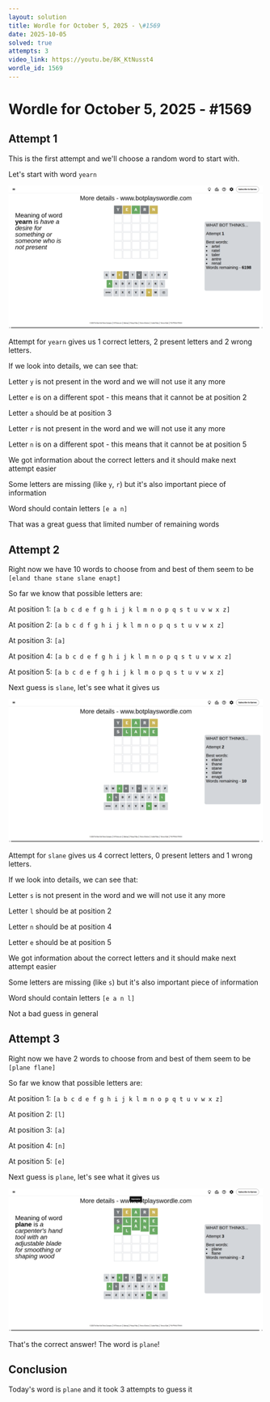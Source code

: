 ```yaml
---
layout: solution
title: Wordle for October 5, 2025 - \#1569
date: 2025-10-05
solved: true
attempts: 3
video_link: https://youtu.be/8K_KtNusst4
wordle_id: 1569
---
```


# Wordle for October 5, 2025 - \#1569

## Attempt 1

This is the first attempt and we'll choose a random word to start with.

Let's start with word `yearn`

![Attempt 1](2025-10-05/attempt-1.png)

Attempt for `yearn` gives us 1 correct letters, 2 present letters and 2 wrong letters.

If we look into details, we can see that:

Letter `y` is not present in the word and we will not use it any more

Letter `e` is on a different spot - this means that it cannot be at position 2

Letter `a` should be at position 3

Letter `r` is not present in the word and we will not use it any more

Letter `n` is on a different spot - this means that it cannot be at position 5

We got information about the correct letters and it should make next attempt easier

Some letters are missing (like `y`, `r`) but it's also important piece of information

Word should contain letters `[e a n]`

That was a great guess that limited number of remaining words



## Attempt 2

Right now we have 10 words to choose from and best of them seem to be `[eland thane stane slane enapt]`

So far we know that possible letters are:

At position 1: `[a b c d e f g h i j k l m n o p q s t u v w x z]`

At position 2: `[a b c d f g h i j k l m n o p q s t u v w x z]`

At position 3: `[a]`

At position 4: `[a b c d e f g h i j k l m n o p q s t u v w x z]`

At position 5: `[a b c d e f g h i j k l m o p q s t u v w x z]`

Next guess is `slane`, let's see what it gives us

![Attempt 2](2025-10-05/attempt-2.png)

Attempt for `slane` gives us 4 correct letters, 0 present letters and 1 wrong letters.

If we look into details, we can see that:

Letter `s` is not present in the word and we will not use it any more

Letter `l` should be at position 2

Letter `n` should be at position 4

Letter `e` should be at position 5

We got information about the correct letters and it should make next attempt easier

Some letters are missing (like `s`) but it's also important piece of information

Word should contain letters `[e a n l]`

Not a bad guess in general



## Attempt 3

Right now we have 2 words to choose from and best of them seem to be `[plane flane]`

So far we know that possible letters are:

At position 1: `[a b c d e f g h i j k l m n o p q t u v w x z]`

At position 2: `[l]`

At position 3: `[a]`

At position 4: `[n]`

At position 5: `[e]`

Next guess is `plane`, let's see what it gives us

![Attempt 3](2025-10-05/attempt-3.png)

That's the correct answer! The word is `plane`!

## Conclusion

Today's word is `plane` and it took 3 attempts to guess it

